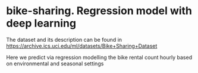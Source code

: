 # bike-sharing. Regression model with deep learning

The dataset and its description can be found in https://archive.ics.uci.edu/ml/datasets/Bike+Sharing+Dataset

Here we predict via regression modelling the bike rental count hourly based on environmental and seasonal settings

